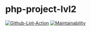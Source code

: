 # php-project-lvl2
[![Github-Lint-Action](https://github.com/Liocha/php-project-lvl2/workflows/Github-Lint-Action/badge.svg)](https://github.com/Liocha/php-project-lvl2/actions)
[![Maintainability](https://api.codeclimate.com/v1/badges/338eba36292ef650d554/maintainability)](https://codeclimate.com/github/Liocha/php-project-lvl2/maintainability)
